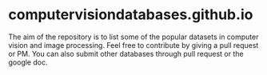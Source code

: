 # computervisiondatabases.github.io
The aim of the repository is to list some of the popular datasets in computer vision and image processing. Feel free to contribute by giving a pull request or PM. You can also submit other databases through pull request or the google doc.
